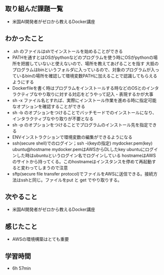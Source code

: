 ## 取り組んだ課題一覧
- 米国AI開発者がゼロから教えるDocker講座
## わかったこと
- .sh のファイルはshでインストールを始めることができる
- PATHを通すとはOSがpythonなどのプログラムを使う時にOSがpythonの場所を把握していないと使えないので、場所を教えてあげることを指す
  大抵のプログラムはbinというフォルダに入っているので、対象のプログラムが入っているbinの場所を確認して環境変数PATHに加えることで認識してもらえるようにする
- Dockerfileを書く時はプログラムをインストールする時などのOSとのインタラクティブなやり取りに対する対応をどうやって記入・表現するかが大事
- sh -x ファイル名とすれば、実際にインストール作業を進める時に指定可能なオプションを確認することができる
- sh -b のオプションをつけることでバッチモードでのインストールになり、インタラクティブなやり取りが不要となる
- sh -p のオプションをつけることでプログラムのインストール先を指定できる
- ENVインストラクションで環境変数の編集ができるようになる
- ssh(secure shell)でのログイン；ssh -i(keyの指定) mydocker.pem(key) ubuntu@hostname
  mydocker.pemはAWSからDLしたkey
  ubuntuにログインした時はubuntuというログイン名でログインしている
  hostnameはAWSのサイトから持ってくる。このhostnameはインスタンスを停めて再起動すると変わってしまうので注意
- sftp(secure file transfer protocol)でファイルをAWSに送信できる。接続方法はsshと同じ。ファイルをput と get でやり取りする。
## 次やること
- 米国AI開発者がゼロから教えるDocker講座
## 感じたこと
- AWSの環境構築はとても重要
## 学習時間
- 6h 57min
